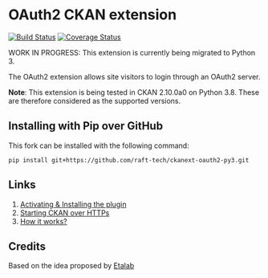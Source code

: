 OAuth2 CKAN extension
=====================

[![Build Status](https://travis-ci.org/conwetlab/ckanext-oauth2.svg?branch=master)](https://travis-ci.org/conwetlab/ckanext-oauth2)
[![Coverage Status](https://coveralls.io/repos/github/conwetlab/ckanext-oauth2/badge.svg?branch=master)](https://coveralls.io/github/conwetlab/ckanext-oauth2?branch=master)

WORK IN PROGRESS: This extension is currently being migrated to Python 3.

The OAuth2 extension allows site visitors to login through an OAuth2 server.

**Note**: This extension is being tested in CKAN 2.10.0a0 on Python 3.8. These are therefore considered as the supported versions.

## Installing with Pip over GitHub
This fork can be installed with the following command:
```
pip install git+https://github.com/raft-tech/ckanext-oauth2-py3.git
```

## Links

1. [Activating & Installing the plugin](https://github.com/conwetlab/ckanext-oauth2/wiki/Activating-and-Installing)
2. [Starting CKAN over HTTPs](https://github.com/conwetlab/ckanext-oauth2/wiki/Starting-CKAN-over-HTTPs)
3. [How it works?](https://github.com/conwetlab/ckanext-oauth2/wiki/How-it-works%3F)


## Credits

Based on the idea proposed by [Etalab](https://github.com/etalab/ckanext-oauth2)

